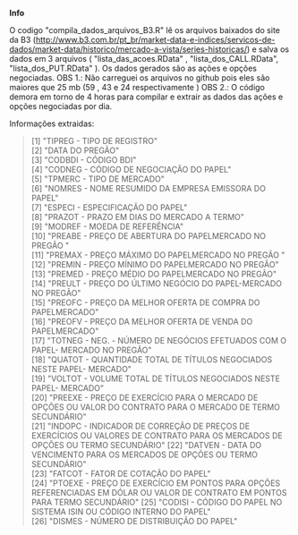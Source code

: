  **Info**
 
  O codigo "compila_dados_arquivos_B3.R" lê os arquivos baixados do site da B3 (http://www.b3.com.br/pt_br/market-data-e-indices/servicos-de-dados/market-data/historico/mercado-a-vista/series-historicas/)
e salva os dados em 3 arquivos ( "lista_das_acoes.RData" , "lista_dos_CALL.RData", "lista_dos_PUT.RData" ). Os dados gerados são as ações e opções negociadas.
OBS 1.: Não carreguei os arquivos no github pois eles são maiores que 25 mb (59 , 43 e 24 respectivamente ) 
OBS 2.: O código demora em torno de 4 horas para compilar e extrair as dados das ações e opções negociadas por dia.

Informações extraidas:
>[1] "TIPREG - TIPO DE REGISTRO"                                                                                                    
 [2] "DATA DO PREGÃO"                                                                                                               
 [3] "CODBDI - CÓDIGO BDI"                                                                                                          
 [4] "CODNEG - CÓDIGO DE NEGOCIAÇÃO DO PAPEL"                                                                                       
 [5] "TPMERC - TIPO DE MERCADO"                                                                                                     
 [6] "NOMRES - NOME RESUMIDO DA EMPRESA EMISSORA DO PAPEL"                                                                          
 [7] "ESPECI - ESPECIFICAÇÃO DO PAPEL"                                                                                              
 [8] "PRAZOT - PRAZO EM DIAS DO MERCADO A TERMO"                                                                                    
 [9] "MODREF - MOEDA DE REFERÊNCIA"                                                                                                 
[10] "PREABE - PREÇO DE ABERTURA DO PAPELMERCADO NO PREGÃO "                                                                        
[11] "PREMAX - PREÇO MÁXIMO DO PAPELMERCADO NO PREGÃO "                                                                             
[12] "PREMIN - PREÇO MÍNIMO DO PAPELMERCADO NO PREGÃO"                                                                              
[13] "PREMED - PREÇO MÉDIO DO PAPELMERCADO NO PREGÃO"                                                                               
[14] "PREULT - PREÇO DO ÚLTIMO NEGÓCIO DO PAPEL-MERCADO NO PREGÃO"                                                                  
[15] "PREOFC - PREÇO DA MELHOR OFERTA DE COMPRA DO PAPELMERCADO"                                                                    
[16] "PREOFV - PREÇO DA MELHOR OFERTA DE VENDA DO PAPELMERCADO"                                                                     
[17] "TOTNEG - NEG. - NÚMERO DE NEGÓCIOS EFETUADOS COM O PAPEL- MERCADO NO PREGÃO"                                                  
[18] "QUATOT - QUANTIDADE TOTAL DE TÍTULOS NEGOCIADOS NESTE PAPEL- MERCADO"                                                         
[19] "VOLTOT - VOLUME TOTAL DE TÍTULOS NEGOCIADOS NESTE PAPEL- MERCADO"                                                             
[20] "PREEXE - PREÇO DE EXERCÍCIO PARA O MERCADO DE OPÇÕES OU VALOR DO CONTRATO PARA O MERCADO DE TERMO SECUNDÁRIO"                 
[21] "INDOPC - INDICADOR DE CORREÇÃO DE PREÇOS DE EXERCÍCIOS OU VALORES DE CONTRATO PARA OS MERCADOS DE OPÇÕES OU TERMO SECUNDÁRIO" 
[22] "DATVEN - DATA DO VENCIMENTO PARA OS MERCADOS DE OPÇÕES OU TERMO SECUNDÁRIO"                                                   
[23] "FATCOT - FATOR DE COTAÇÃO DO PAPEL"                                                                                           
[24] "PTOEXE - PREÇO DE EXERCÍCIO EM PONTOS PARA OPÇÕES REFERENCIADAS EM DÓLAR OU VALOR DE CONTRATO EM PONTOS PARA TERMO SECUNDÁRIO"
[25] "CODISI - CÓDIGO DO PAPEL NO SISTEMA ISIN OU CÓDIGO INTERNO DO PAPEL"                                                          
[26] "DISMES - NÚMERO DE DISTRIBUIÇÃO DO PAPEL"
